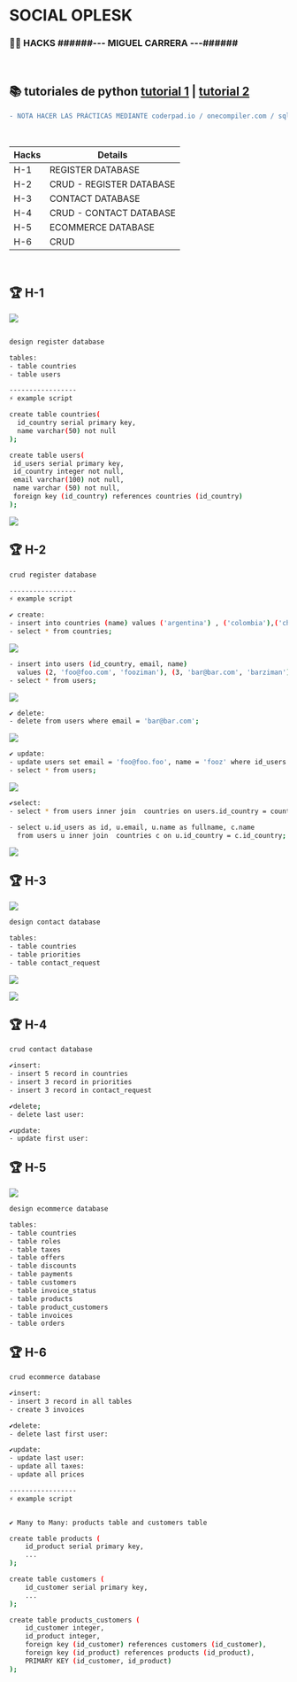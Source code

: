 # SOCIAL OPLESK
### 🏴‍☠️ HACKS ######--- MIGUEL CARRERA  ---######

<br/>

📚 tutoriales de python [tutorial 1](https://www.w3schools.com/postgresql/index.php) | [tutorial 2](https://www.tutorialesprogramacionya.com/postgresqlya/)
---

```diff
- NOTA HACER LAS PRÁCTICAS MEDIANTE coderpad.io / onecompiler.com / sqliteonline.com
```

<br/>

|Hacks | Details | 
|----------|---------|
| H-1      | REGISTER DATABASE |
| H-2      | CRUD - REGISTER DATABASE |
| H-3      | CONTACT DATABASE |
| H-4      | CRUD - CONTACT DATABASE | 
| H-5      | ECOMMERCE DATABASE |
| H-6      | CRUD |
<br/>


## 🏆 H-1
![](https://github.com/SocialOplesk/hack_sql_1/blob/main/assets/register_database.png)

```sh

design register database

tables:
- table countries
- table users

-----------------
⚡ example script

create table countries(
  id_country serial primary key,
  name varchar(50) not null  
);

create table users(
 id_users serial primary key,
 id_country integer not null,
 email varchar(100) not null,
 name varchar (50) not null,
 foreign key (id_country) references countries (id_country)   
);
```
![](https://github.com/raizbauer/hack_sql_1/blob/main/captures/H-1-02.png)


## 🏆 H-2
```sh
crud register database

-----------------
⚡ example script

✔ create:
- insert into countries (name) values ('argentina') , ('colombia'),('chile');
- select * from countries;

```
![](https://github.com/raizbauer/hack_sql_1/blob/main/captures/H-2-01.png)
```sh
- insert into users (id_country, email, name) 
  values (2, 'foo@foo.com', 'fooziman'), (3, 'bar@bar.com', 'barziman'); 
- select * from users;
```
![](https://github.com/raizbauer/hack_sql_1/blob/main/captures/H-2-02.png)
```sh
✔ delete:
- delete from users where email = 'bar@bar.com';
```
![](https://github.com/raizbauer/hack_sql_1/blob/main/captures/H-2-03.png)
```sh
✔ update:
- update users set email = 'foo@foo.foo', name = 'fooz' where id_users = 1;
- select * from users;
```
![](https://github.com/raizbauer/hack_sql_1/blob/main/captures/H-2-04.png)
```sh
✔select:
- select * from users inner join  countries on users.id_country = countries.id_country;

- select u.id_users as id, u.email, u.name as fullname, c.name 
  from users u inner join  countries c on u.id_country = c.id_country;
```
![](https://github.com/raizbauer/hack_sql_1/blob/main/captures/H-2-05.png)


## 🏆 H-3
![](https://github.com/SocialOplesk/hack_sql_1/blob/main/assets/contact_database.png)
```sh
design contact database

tables:
- table countries
- table priorities
- table contact_request
```
![](https://github.com/raizbauer/hack_sql_1/blob/main/captures/H-2-03.png)



![](https://github.com/SocialOplesk/hack_sql_1/blob/main/assets/contact_database.png)

## 🏆 H-4
```sh
crud contact database

✔insert:
- insert 5 record in countries
- insert 3 record in priorities
- insert 3 record in contact_request

✔delete;
- delete last user:

✔update:
- update first user:
```


## 🏆 H-5
![](https://github.com/SocialOplesk/hack_sql_1/blob/main/assets/ecommerce_database.png)
```sh
design ecommerce database

tables:
- table countries
- table roles
- table taxes
- table offers
- table discounts
- table payments
- table customers
- table invoice_status
- table products
- table product_customers
- table invoices
- table orders
```


## 🏆 H-6
```sh
crud ecommerce database

✔insert:
- insert 3 record in all tables
- create 3 invoices

✔delete:
- delete last first user:

✔update:
- update last user:
- update all taxes:
- update all prices

-----------------
⚡ example script


✔ Many to Many: products table and customers table

create table products (
    id_product serial primary key,
    ...
);

create table customers (
    id_customer serial primary key,
    ...
);

create table products_customers (
    id_customer integer,
    id_product integer,
    foreign key (id_customer) references customers (id_customer),
    foreign key (id_product) references products (id_product),
    PRIMARY KEY (id_customer, id_product)
);
```
